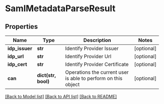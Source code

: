 # SamlMetadataParseResult

## Properties
Name | Type | Description | Notes
------------ | ------------- | ------------- | -------------
**idp_issuer** | **str** | Identify Provider Issuer | [optional] 
**idp_url** | **str** | Identify Provider Url | [optional] 
**idp_cert** | **str** | Identify Provider Certificate | [optional] 
**can** | **dict(str, bool)** | Operations the current user is able to perform on this object | [optional] 

[[Back to Model list]](../README.md#documentation-for-models) [[Back to API list]](../README.md#documentation-for-api-endpoints) [[Back to README]](../README.md)


